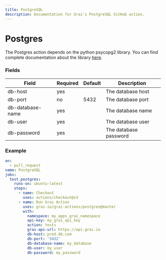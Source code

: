 ```yaml
---
title: PostgreSQL
description: Documentation for Grai's PostgreSQL GitHub action.
---
```


# Postgres

The Postgres action depends on the python psycopg2 library. 
You can find complete documentation about the library [here](https://www.psycopg.org/docs/).


### Fields



| Field | Required | Default | Description |
|-----|-----|-----|-----|
| db-host | yes |  | The database host |
| db-port | no | 5432 | The database port |
| db-database-name | yes |  | The database name |
| db-user | yes |  | The database user |
| db-password | yes |  | The database password |




### Example



```yaml copy
on:
  - pull_request
name: PostgreSQL
jobs:
  test_postgres:
    runs-on: ubuntu-latest
    steps:
      - name: Checkout
        uses: actions/checkout@v3
      - name: Run Grai Action
        uses: grai-io/grai-actions/postgres@master
        with:
          namespace: my_apps_grai_namespace
          api-key: my_grai_api_key
          action: tests
          grai-api-url: https://api.grai.io
          db-host: prod.db.com
          db-port: '5432'
          db-database-name: my_database
          db-user: my_user
          db-password: my_password

```



